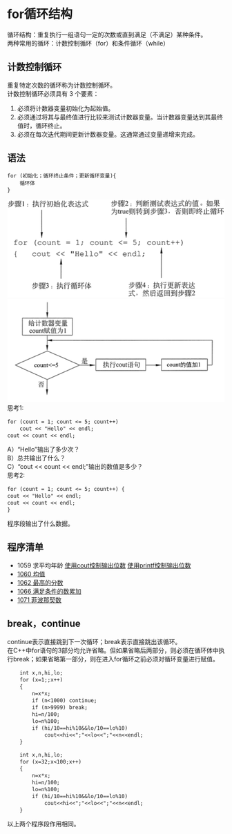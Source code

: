 # for循环结构
循环结构：重复执行一组语句一定的次数或直到满足（不满足）某种条件。  
两种常用的循环：计数控制循环（for）和条件循环（while）
## 计数控制循环
重复特定次数的循环称为计数控制循环。  
计数控制循环必须具有 3 个要素：  
1. 必须将计数器变量初始化为起始值。  
2. 必须通过将其与最终值进行比较来测试计数器变量。当计数器变量达到其最终值时，循环终止。  
3. 必须在每次迭代期间更新计数器变量。这通常通过变量递增来完成。

## 语法
```
for (初始化；循环终止条件；更新循环变量){
    循环体
}
```
![for循环语法说明](https://github.com/csxlf/ybt_ssoier_cn/blob/main/ABC/image/007.png)  
![for循环流程图](https://github.com/csxlf/ybt_ssoier_cn/blob/main/ABC/image/008.png)  
思考1:  

```   
for (count = 1; count <= 5; count++)   
    cout << "Hello" << endl;
cout << count << endl;
```
A）“Hello”输出了多少次？   
B）总共输出了什么？   
C）“cout << count << endl;”输出的数值是多少？   
思考2:  

```
for (count = 1; count <= 5; count++) {
cout << "Hello" << endl;
cout << count << endl;
}
```
程序段输出了什么数据。
## 程序清单
* 1059	求平均年龄 [使用cout控制输出位数](https://github.com/csxlf/ybt_ssoier_cn/blob/main/1059_1.cpp)  [使用printf控制输出位数](https://github.com/csxlf/ybt_ssoier_cn/blob/main/1059_2.cpp)
* [1060	均值](https://github.com/csxlf/ybt_ssoier_cn/blob/main/1060.cpp)
* [1062	最高的分数](https://github.com/csxlf/ybt_ssoier_cn/blob/main/1062.cpp)
* [1066	满足条件的数累加](https://github.com/csxlf/ybt_ssoier_cn/blob/main/1066.cpp)
* [1071	菲波那契数](https://github.com/csxlf/ybt_ssoier_cn/blob/main/1071.cpp)

## break，continue
continue表示直接跳到下一次循环；break表示直接跳出该循环。   
在C++中for语句的3部分均允许省略。但如果省略后两部分，则必须在循环体中执行break；如果省略第一部分，则在进入for循环之前必须对循环变量进行赋值。   

```
    int x,n,hi,lo;
    for (x=1;;x++)
    {
        n=x*x;
        if (n<1000) continue;
        if (n>9999) break;
        hi=n/100;
        lo=n%100;
        if (hi/10==hi%10&&lo/10==lo%10)
            cout<<hi<<";"<<lo<<";"<<n<<endl;
    }
```

```
    int x,n,hi,lo;
    for (x=32;x<100;x++)
    {
        n=x*x;
        hi=n/100;
        lo=n%100;
        if (hi/10==hi%10&&lo/10==lo%10)
            cout<<hi<<";"<<lo<<";"<<n<<endl;
    }
```
以上两个程序段作用相同。